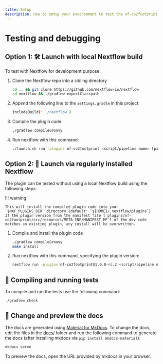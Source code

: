 ```yaml
---
title: Setup
description: How to setup your environment to test the nf-co2footprint plugin locally
---
```


# Testing and debugging

## Option 1: 🛠️ Launch with local Nextflow build

To test with Nextflow for development purpose:

1. Clone the Nextflow repo into a sibling directory

   ```bash
   cd .. && git clone https://github.com/nextflow-io/nextflow
   cd nextflow && ./gradlew exportClasspath
   ```
2. Append the following line to the `settings.gradle` in this project:

   ```bash
   includeBuild('../nextflow')
   ```
3. Compile the plugin code

   ```bash
   ./gradlew compileGroovy
   ```
4. Run nextflow with this command:

   ```bash
   ./launch.sh run -plugins nf-co2footprint <script/pipeline name> [pipeline params]
   ```

## Option 2: 🚀 Launch via regularly installed Nextflow

The plugin can be tested without using a local Nextflow build using the following steps:

!!! warning

    This will install the compiled plugin code into your `$NXF_PLUGINS_DIR` directory (default: `${HOME}/.nextflow/plugins`). 
    If the plugin version from the manifest file (`plugins/nf-co2footprint/src/resources/META-INF/MANIFEST.MF`) of the dev code matches an existing plugin, any install will be overwritten.

1. Compile and install the plugin code

   ```bash
   ./gradlew compileGroovy
   make install
   ```
2. Run nextflow with this command, specifying the plugin version:

   ```bash
   nextflow run -plugins nf-co2footprint@1.0.0-rc.2 <script/pipeline name> [pipeline params]
   ```


## 🧪 Compiling and running tests

To compile and run the tests use the following command:

```bash
./gradlew check
```


## 📄 Change and preview the docs

The docs are generated using [Material for MkDocs](https://squidfunk.github.io/mkdocs-material/). To change the docs, edit the files in the [docs/](https://github.com/nextflow-io/nf-co2footprint/tree/master/docs) folder and run the following command to generate the docs (after installing mkdocs via `pip install mkdocs-material`):

```bash
mkdocs serve
```

To preview the docs, open the URL provided by mkdocs in your browser.